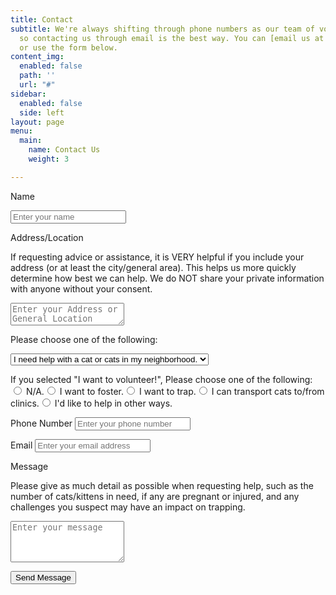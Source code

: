 ```yaml
---
title: Contact
subtitle: We're always shifting through phone numbers as our team of volunteers changes,
  so contacting us through email is the best way. You can [email us at our at address](mailto:nwacommunitycatproject@gmail.com)
  or use the form below.
content_img:
  enabled: false
  path: ''
  url: "#"
sidebar:
  enabled: false
  side: left
layout: page
menu:
  main:
    name: Contact Us
    weight: 3

---
```

<form name="contactForm" method="POST" netlify-honeypot="bot-field" data-netlify="true" id="contact-form" class="contact-form">

<p class="form-row">

<label class="form-label" for="contact-user-name">Name</label>

<input type="text" name="name" id="contact-user-name" class="form-input" placeholder="Enter your name" required> <span class="input-focus" aria-hidden="true"></span> </p>

<p class="form-row"> <label class="form-label" for="contact-address">Address/Location</label>

<p>If requesting advice or assistance, it is VERY helpful if you include your address (or at least the city/general area). This helps us more quickly determine how best we can help. We do NOT share your private information with anyone without your consent.</p>

<textarea name="address" id="contact-address" class="form-textarea" rows="2" placeholder="Enter your Address or General Location"></textarea> <span class="input-focus" aria-hidden="true" required></span> </p>

<p class="form-row">

<label class="form-label" for="concern">Please choose one of the following:</label>

<select name="concern" id="concern">

<option value="I need help with a cat or cats in my neighborhood.">I need help with a cat or cats in my neighborhood.</option> <option value="I need advice, or more information.">I need advice, or more information.</option> <option value="I want to volunteer!">I want to volunteer!</option> </select></p>

<p class="form-row">

<label class="form-label" name="contact-radio" for="contact-radio">If you selected "I want to volunteer!", Please choose one of the following:</label><input type="radio" id="1" name="contact-radio" value="N/A"> <label for="1">N/A.</label><input type="radio" id="2" name="contact-radio" value="I want to foster."> <label for="2">I want to foster.</label><input type="radio" id="3" name="contact-radio" value="I want to trap."> <label for="3">I want to trap.</label><input type="radio" id="4" name="contact-radio" value="I want to transport cats to/from clinics."> <label for="4">I can transport cats to/from clinics.</label><input type="radio" id="5" name="contact-radio" value="I'd like to help in other ways."> <label for="5">I'd like to help in other ways.</label>

</p>

<p class="form-row"> <label class="form-label" for="contact-user-phone">Phone Number</label> <input type="phone" name="phone" id="contact-user-phone" class="form-input" placeholder="Enter your phone number" required> <span class="input-focus" aria-hidden="true"></span> </p>

<p class="form-row"> <label class="form-label" for="contact-user-email">Email</label> <input type="email" name="email" id="contact-user-email" class="form-input" placeholder="Enter your email address"> <span class="input-focus" aria-hidden="true"></span> </p>

<p class="form-row"> <label class="form-label" for="contact-message">Message</label>

<p>Please give as much detail as possible when requesting help, such as the number of cats/kittens in need, if any are pregnant or injured, and any challenges you suspect may have an impact on trapping.</p>

 <textarea name="message" id="contact-message" class="form-textarea" rows="4" placeholder="Enter your message" required></textarea> <span class="input-focus" aria-hidden="true" required></span> </p>

<input type="hidden" name="form-name" value="contactForm" /> <p class="form-row form-submit">

<button type="submit" class="primary button">Send Message</button> </p> </form>